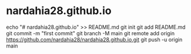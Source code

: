 # nardahia28.github.io
echo "# nardahia28.github.io" >> README.md
git init
git add README.md
git commit -m "first commit"
git branch -M main
git remote add origin https://github.com/nardahia28/nardahia28.github.io.git
git push -u origin main
